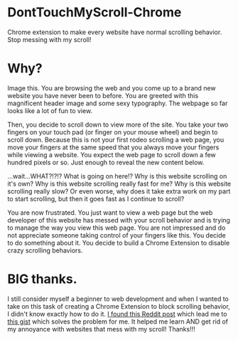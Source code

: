 # DontTouchMyScroll-Chrome
Chrome extension to make every website have normal scrolling behavior. Stop messing with my scroll!

# Why?

Image this. You are browsing the web and you come up to a brand new website you have never been to before. You are greeted with this magnificent header image and some sexy typography. The webpage so far looks like a lot of fun to view.

Then, you decide to scroll down to view more of the site. You take your two fingers on your touch pad (or finger on your mouse wheel) and begin to scroll down. Because this is not your first rodeo scrolling a web page, you move your fingers at the same speed that you always move your fingers while viewing a website. You expect the web page to scroll down a few hundred pixels or so. Just enough to reveal the new content below.

...wait...WHAT?!?!? What is going on here!? Why is this website scrolling on it's own? Why is this website scrolling really fast for me? Why is this website scrolling really slow? Or even worse, why does it take extra work on my part to start scrolling, but then it goes fast as I continue to scroll?

You are now frustrated. You just want to view a web page but the web developer of this website has messed with your scroll behavior and is trying to manage the way you view this web page. You are not impressed and do not appreciate someone taking control of your fingers like this. You decide to do something about it. You decide to build a Chrome Extension to disable crazy scrolling behaviors.

# BIG thanks.

I still consider myself a beginner to web development and when I wanted to take on this task of creating a Chrome Extension to block scrolling behavior, I didn't know exactly how to do it. [I found this Reddit post](https://www.reddit.com/r/chromeos/comments/3wb5gp/please_help_me_how_can_i_disable_the_forced/) which lead me to [this gist](https://gist.github.com/oxguy3/ebd9fe692518c7f7a1e9#file-roughscroll-js) which solves the problem for me. It helped me learn AND get rid of my annoyance with websites that mess with my scroll! Thanks!!!
